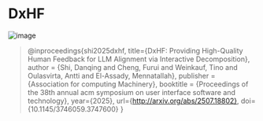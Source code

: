 # **DxHF**

![image](https://sdq.github.io/DxHF/img/teaser.png)

> @inproceedings{shi2025dxhf,
      title={DxHF: Providing High-Quality Human Feedback for LLM Alignment via Interactive Decomposition},
      author = {Shi, Danqing and Cheng, Furui and Weinkauf, Tino and Oulasvirta, Antti and El-Assady, Mennatallah},
      publisher = {Association for computing Machinery},
      booktitle = {Proceedings of the 38th annual acm symposium on user interface software and technology},
      year={2025},
      url={http://arxiv.org/abs/2507.18802},
      doi={10.1145/3746059.3747600}
    }

